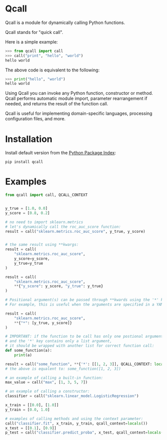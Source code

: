 # Qcall

Qcall is a module for dynamically calling Python functions.

Qcall stands for "quick call".

Here is a simple example:

```python
>>> from qcall import call
>>> call("print", "hello", "world")
hello world
```

The above code is equivalent to the following:
```python
>>> print("hello", "world")
hello world
```

Using Qcall you can invoke any Python function, constructor or method.
Qcall performs automatic module import, parameter rearrangement if needed,
and returns the result of the function call.

Qcall is useful for implementing domain-specific languages, processing
configuration files, and more.


# Installation

Install default version from the [Python Package Index](https://pypi.org/project/qcall/):

```
pip install qcall
```


# Examples

```python
from qcall import call, QCALL_CONTEXT


y_true = [1.0, 0.0]
y_score = [0.8, 0.2]

# no need to import sklearn.metrics
# let's dynamically call the roc_auc_score function:
result = call("sklearn.metrics.roc_auc_score", y_true, y_score)


# the same result using **kwargs:
result = call(
    "sklearn.metrics.roc_auc_score",
    y_score=y_score,
    y_true=y_true
)

result = call(
    "sklearn.metrics.roc_auc_score",
    **{"y_score": y_score, "y_true": y_true}
)

# Positional argument(s) can be passed through **kwards using the '*' key.
# For example, this is useful when the arguments are specified in a YAML file.

result = call(
    "sklearn.metrics.roc_auc_score",
    **{"*": [y_true, y_score]}
)

# IMPORTANT: if the function to be call has only one postional argument,
# and the '*' key contains only a list argument,
# it should be wrapped with another list for correct function call:
def some_function(a):
    print(a)

result = call("some_function", **{'*': [[1, 2, 3]], QCALL_CONTEXT: locals()})
# the above is equalent to: some_function([1, 2, 3])

# an example of calling a built-in function:
max_value = call("max", [1, 3, 5, 7])

# an example of calling a constructor:
classifier = call("sklearn.linear_model.LogisticRegression")

x_train = [[0.0], [1.0]]
y_train = [0.0, 1.0]

# examples of calling methods and using the context parameter:
call("classifier.fit", x_train, y_train, qcall_context=locals())
x_test = [[0.1], [0.9]]
p_test = call("classifier.predict_proba", x_test, qcall_context=locals())
```
